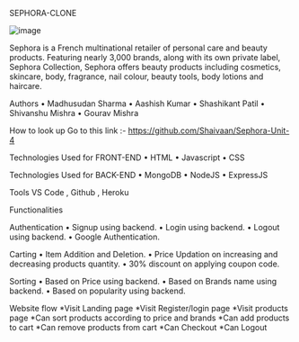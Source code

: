 SEPHORA-CLONE

![image](https://user-images.githubusercontent.com/60216125/155872036-fe58a60f-166e-45b5-a1da-f9695b234a6c.png)

Sephora is a French multinational retailer of personal care and beauty products. Featuring nearly 3,000 brands, along with its own private label, 
Sephora Collection, Sephora offers beauty products including cosmetics, skincare, body, fragrance, nail colour, beauty tools, body lotions and haircare.

Authors
  •	Madhusudan Sharma
  •	Aashish Kumar
  •	Shashikant Patil
  •	Shivanshu Mishra
  •	Gourav Mishra

How to look up
  Go to this link :-
  https://github.com/Shaivaan/Sephora-Unit-4


Technologies Used for FRONT-END
  •	HTML
  •	Javascript
  •	CSS
  
  
Technologies Used for BACK-END
  •	MongoDB
  •	NodeJS
  •	ExpressJS

  
Tools
  VS Code , Github , Heroku

Functionalities

Authentication
  •	Signup using backend.
  •	Login using backend.
  •	Logout using backend.
  •	Google Authentication.
  
Carting
  •	Item Addition and Deletion.
  •	Price Updation on increasing and decreasing products quantity.
  •	30% discount on applying coupon code.
  
Sorting
  •	Based on Price using backend.
  •	Based on Brands name using backend.
  •	Based on popularity using backend.
  
Website flow
  *Visit Landing page 
  *Visit Register/login page
  *Visit products page 
  *Can sort products according to price and brands
  *Can add products to cart
  *Can remove products from cart 
  *Can Checkout
  *Can Logout


